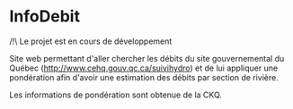 # InfoDebit

/!\ Le projet est en cours de développement

Site web permettant d'aller chercher les débits du site gouvernemental du Québec (http://www.cehq.gouv.qc.ca/suivihydro) et de lui appliquer une pondération afin d'avoir une estimation des débits par section de rivière.

Les informations de pondération sont obtenue de la CKQ.

